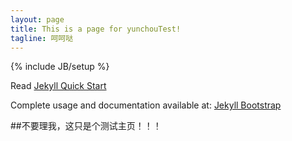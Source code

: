 ```yaml
---
layout: page
title: This is a page for yunchouTest!
tagline: 呵呵哒
---
```

{% include JB/setup %}

Read [Jekyll Quick Start](http://jekyllbootstrap.com/usage/jekyll-quick-start.html)

Complete usage and documentation available at: [Jekyll Bootstrap](http://jekyllbootstrap.com)

##不要理我，这只是个测试主页！！！


